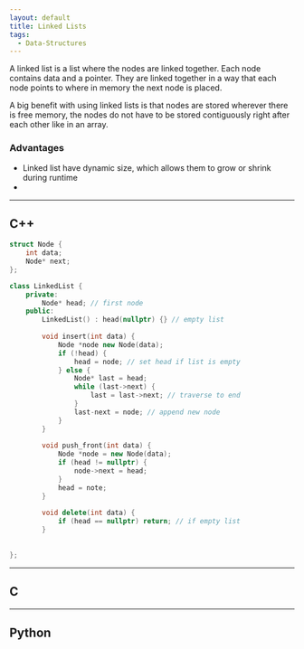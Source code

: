 ```yaml
---
layout: default
title: Linked Lists
tags:
  - Data-Structures
---
```


A linked list is a list where the nodes are linked together.
Each node contains data and a pointer.
They are linked together in a way that each node points to where in memory the next node is placed.

A big benefit with using linked lists is that nodes are stored wherever there is free memory, the nodes do not have to be stored contiguously right after each other like in an array.

### Advantages
- Linked list have dynamic size, which allows them to grow or shrink during runtime
- 

---
## C++

```cpp
struct Node {
	int data;
	Node* next;
};

class LinkedList {
	private:
		Node* head; // first node
	public:
		LinkedList() : head(nullptr) {} // empty list
		
		void insert(int data) {
			Node *node new Node(data);
			if (!head) {
				head = node; // set head if list is empty
			} else {
				Node* last = head;
				while (last->next) {
					last = last->next; // traverse to end
				}
				last-next = node; // append new node
			}
		}
		
		void push_front(int data) {
			Node *node = new Node(data);
			if (head != nullptr) {
				node->next = head;
			}
			head = note;
		}
		
		void delete(int data) {
			if (head == nullptr) return; // if empty list
		}
		
		
};

```

---
## C

--- 
## Python
